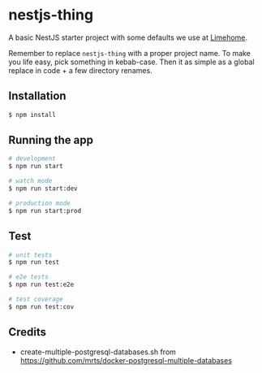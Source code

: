 # nestjs-thing

A basic NestJS starter project with some defaults we use at [Limehome](https://www.limehome.com).

Remember to replace `nestjs-thing` with a proper project name.
To make you life easy, pick something in kebab-case.
Then it as simple as a global replace in code + a few directory renames.

## Installation

```bash
$ npm install
```

## Running the app

```bash
# development
$ npm run start

# watch mode
$ npm run start:dev

# production mode
$ npm run start:prod
```

## Test

```bash
# unit tests
$ npm run test

# e2e tests
$ npm run test:e2e

# test coverage
$ npm run test:cov
```

## Credits

- create-multiple-postgresql-databases.sh from https://github.com/mrts/docker-postgresql-multiple-databases
